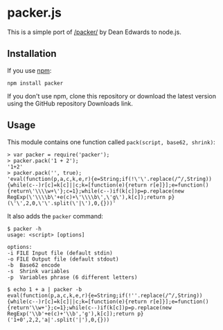 # packer.js

This is a simple port of [/packer/](http://dean.edwards.name/packer/) by Dean Edwards to node.js.

## Installation

If you use [npm](https://github.com/isaacs/npm):

    npm install packer

If you don't use npm, clone this repository or download the latest version using the GitHub repository Downloads link.

## Usage

This module contains one function called `pack(script, base62, shrink)`:

    > var packer = require('packer');
    > packer.pack('1 + 2');
    '1+2'
    > packer.pack('', true);
    'eval(function(p,a,c,k,e,r){e=String;if(!\'\'.replace(/^/,String)){while(c--)r[c]=k[c]||c;k=[function(e){return r[e]}];e=function(){return\'\\\\w+\'};c=1};while(c--)if(k[c])p=p.replace(new RegExp(\'\\\\b\'+e(c)+\'\\\\b\',\'g\'),k[c]);return p}(\'\',2,0,\'\'.split(\'|\'),0,{}))'

It also adds the `packer` command:

    $ packer -h
    usage: <script> [options]

    options:
    -i FILE	Input file (default stdin)
    -o FILE	Output file (default stdout)
    -b	Base62 encode
    -s	Shrink variables
    -p  Variables phrase (6 different letters)

    $ echo 1 + a | packer -b
    eval(function(p,a,c,k,e,r){e=String;if(!''.replace(/^/,String)){while(c--)r[c]=k[c]||c;k=[function(e){return r[e]}];e=function(){return'\\w+'};c=1};while(c--)if(k[c])p=p.replace(new RegExp('\\b'+e(c)+'\\b','g'),k[c]);return p}('1+0',2,2,'a|'.split('|'),0,{}))
